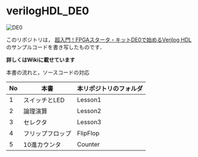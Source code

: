# verilogHDL_DE0

![DE0](https://github.com/khrd/verilogHDL_DE0/blob/picture/picture/DE0.png)

このリポジトリは，
[超入門！FPGAスタータ・キットDE0で始めるVerilog HDL](http://shop.cqpub.co.jp/hanbai/books/31/31371.html)
のサンプルコードを書き写したものです．

**詳しくはWikiに載せています**

本書の流れと，ソースコードの対応


| No | 本書             | 本リポジトリのフォルダ |
|----|------------------|------------------------|
| 1  | スイッチとLED    | Lesson1                |
| 2  | 論理演算         | Lesson2                |
| 3  | セレクタ         | Lesson3                |
| 4  | フリップフロップ | FlipFlop               |
| 5  | 10進カウンタ     | Counter                |
